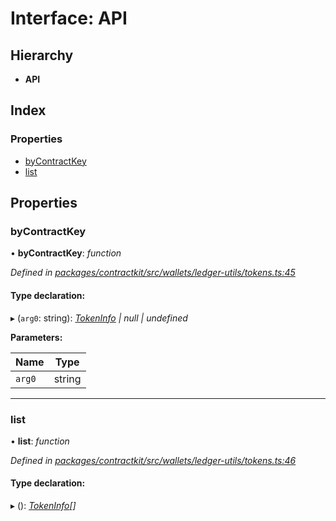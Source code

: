 # Interface: API

## Hierarchy

* **API**

## Index

### Properties

* [byContractKey](_contractkit_src_wallets_ledger_utils_tokens_.api.md#bycontractkey)
* [list](_contractkit_src_wallets_ledger_utils_tokens_.api.md#list)

## Properties

###  byContractKey

• **byContractKey**: *function*

*Defined in [packages/contractkit/src/wallets/ledger-utils/tokens.ts:45](https://github.com/celo-org/celo-monorepo/blob/master/packages/contractkit/src/wallets/ledger-utils/tokens.ts#L45)*

#### Type declaration:

▸ (`arg0`: string): *[TokenInfo](_contractkit_src_wallets_ledger_utils_tokens_.tokeninfo.md) | null | undefined*

**Parameters:**

Name | Type |
------ | ------ |
`arg0` | string |

___

###  list

• **list**: *function*

*Defined in [packages/contractkit/src/wallets/ledger-utils/tokens.ts:46](https://github.com/celo-org/celo-monorepo/blob/master/packages/contractkit/src/wallets/ledger-utils/tokens.ts#L46)*

#### Type declaration:

▸ (): *[TokenInfo](_contractkit_src_wallets_ledger_utils_tokens_.tokeninfo.md)[]*
